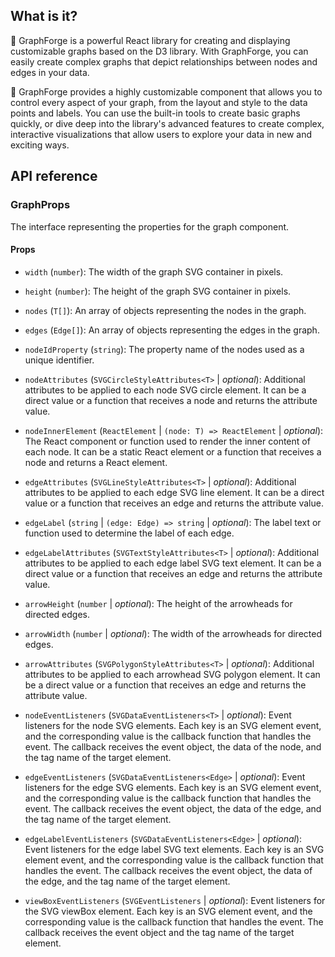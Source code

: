 ## What is it?

💪 GraphForge is a  powerful React library for creating and displaying customizable graphs based on the D3 library. With GraphForge, you can easily create complex graphs that depict relationships between nodes and edges in your data.

🔧 GraphForge provides a highly customizable component that allows you to control every aspect of your graph, from the layout and style to the data points and labels. You can use the built-in tools to create basic graphs quickly, or dive deep into the library's advanced features to create complex, interactive visualizations that allow users to explore your data in new and exciting ways.

## API reference

### GraphProps<T>

The interface representing the properties for the graph component.

#### Props

- `width` (`number`): The width of the graph SVG container in pixels.

- `height` (`number`): The height of the graph SVG container in pixels.

- `nodes` (`T[]`): An array of objects representing the nodes in the graph.

- `edges` (`Edge[]`): An array of objects representing the edges in the graph.

- `nodeIdProperty` (`string`): The property name of the nodes used as a unique identifier.

- `nodeAttributes` (`SVGCircleStyleAttributes<T>` | _optional_): Additional attributes to be applied to each node SVG circle element. It can be a direct value or a function that receives a node and returns the attribute value.

- `nodeInnerElement` (`ReactElement` \| `(node: T) => ReactElement` | _optional_): The React component or function used to render the inner content of each node. It can be a static React element or a function that receives a node and returns a React element.

- `edgeAttributes` (`SVGLineStyleAttributes<T>` | _optional_): Additional attributes to be applied to each edge SVG line element. It can be a direct value or a function that receives an edge and returns the attribute value.

- `edgeLabel` (`string` \| `(edge: Edge) => string` | _optional_): The label text or function used to determine the label of each edge.

- `edgeLabelAttributes` (`SVGTextStyleAttributes<T>` | _optional_): Additional attributes to be applied to each edge label SVG text element. It can be a direct value or a function that receives an edge and returns the attribute value.

- `arrowHeight` (`number` | _optional_): The height of the arrowheads for directed edges.

- `arrowWidth` (`number` | _optional_): The width of the arrowheads for directed edges.

- `arrowAttributes` (`SVGPolygonStyleAttributes<T>` | _optional_): Additional attributes to be applied to each arrowhead SVG polygon element. It can be a direct value or a function that receives an edge and returns the attribute value.

- `nodeEventListeners` (`SVGDataEventListeners<T>` | _optional_): Event listeners for the node SVG elements. Each key is an SVG element event, and the corresponding value is the callback function that handles the event. The callback receives the event object, the data of the node, and the tag name of the target element.

- `edgeEventListeners` (`SVGDataEventListeners<Edge>` | _optional_): Event listeners for the edge SVG elements. Each key is an SVG element event, and the corresponding value is the callback function that handles the event. The callback receives the event object, the data of the edge, and the tag name of the target element.

- `edgeLabelEventListeners` (`SVGDataEventListeners<Edge>` | _optional_): Event listeners for the edge label SVG text elements. Each key is an SVG element event, and the corresponding value is the callback function that handles the event. The callback receives the event object, the data of the edge, and the tag name of the target element.

- `viewBoxEventListeners` (`SVGEventListeners` | _optional_): Event listeners for the SVG viewBox element. Each key is an SVG element event, and the corresponding value is the callback function that handles the event. The callback receives the event object and the tag name of the target element.

